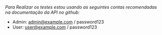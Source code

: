 *Para Realizar os testes estou usando as seguintes contas recomendadas na documentação da API no github:*
* Admin: admin@example.com / password123
* User: user@example.com / password123